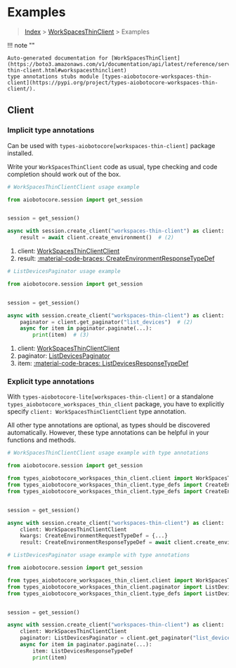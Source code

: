 # Examples

> [Index](../README.md) > [WorkSpacesThinClient](./README.md) > Examples

!!! note ""

    Auto-generated documentation for [WorkSpacesThinClient](https://boto3.amazonaws.com/v1/documentation/api/latest/reference/services/workspaces-thin-client.html#workspacesthinclient)
    type annotations stubs module [types-aiobotocore-workspaces-thin-client](https://pypi.org/project/types-aiobotocore-workspaces-thin-client/).

## Client

### Implicit type annotations

Can be used with `types-aiobotocore[workspaces-thin-client]` package installed.

Write your `WorkSpacesThinClient` code as usual,
type checking and code completion should work out of the box.



```python
# WorkSpacesThinClientClient usage example

from aiobotocore.session import get_session


session = get_session()

async with session.create_client("workspaces-thin-client") as client:  # (1)
    result = await client.create_environment()  # (2)
```

1. client: [WorkSpacesThinClientClient](./client.md)
2. result: [:material-code-braces: CreateEnvironmentResponseTypeDef](./type_defs.md#createenvironmentresponsetypedef) 



```python
# ListDevicesPaginator usage example

from aiobotocore.session import get_session


session = get_session()

async with session.create_client("workspaces-thin-client") as client:  # (1)
    paginator = client.get_paginator("list_devices")  # (2)
    async for item in paginator.paginate(...):
        print(item)  # (3)
```

1. client: [WorkSpacesThinClientClient](./client.md)
2. paginator: [ListDevicesPaginator](./paginators.md#listdevicespaginator)
3. item: [:material-code-braces: ListDevicesResponseTypeDef](./type_defs.md#listdevicesresponsetypedef) 




### Explicit type annotations

With `types-aiobotocore-lite[workspaces-thin-client]`
or a standalone `types_aiobotocore_workspaces_thin_client` package, you have to explicitly specify
`client: WorkSpacesThinClientClient` type annotation.

All other type annotations are optional, as types should be discovered automatically.
However, these type annotations can be helpful in your functions and methods.


```python
# WorkSpacesThinClientClient usage example with type annotations

from aiobotocore.session import get_session

from types_aiobotocore_workspaces_thin_client.client import WorkSpacesThinClientClient
from types_aiobotocore_workspaces_thin_client.type_defs import CreateEnvironmentResponseTypeDef
from types_aiobotocore_workspaces_thin_client.type_defs import CreateEnvironmentRequestTypeDef


session = get_session()

async with session.create_client("workspaces-thin-client") as client:
    client: WorkSpacesThinClientClient
    kwargs: CreateEnvironmentRequestTypeDef = {...}
    result: CreateEnvironmentResponseTypeDef = await client.create_environment(**kwargs)
```



```python
# ListDevicesPaginator usage example with type annotations

from aiobotocore.session import get_session

from types_aiobotocore_workspaces_thin_client.client import WorkSpacesThinClientClient
from types_aiobotocore_workspaces_thin_client.paginator import ListDevicesPaginator
from types_aiobotocore_workspaces_thin_client.type_defs import ListDevicesResponseTypeDef


session = get_session()

async with session.create_client("workspaces-thin-client") as client:
    client: WorkSpacesThinClientClient
    paginator: ListDevicesPaginator = client.get_paginator("list_devices")
    async for item in paginator.paginate(...):
        item: ListDevicesResponseTypeDef
        print(item)
```


